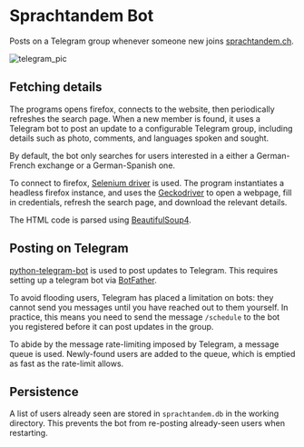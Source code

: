 # Sprachtandem Bot

Posts on a Telegram group whenever someone new joins [sprachtandem.ch](https://sprachthandem.ch).

![telegram_pic](https://i.imgur.com/pI9XyAD.png)

## Fetching details

The programs opens firefox, connects to the website, then periodically refreshes
the search page. When a new member is found, it uses a Telegram bot to post
an update to a configurable Telegram group, including details such as photo,
comments, and languages spoken and sought.

By default, the bot only searches for users interested in a either a
German-French exchange or a German-Spanish one.

To connect to firefox, [Selenium driver](https://www.selenium.dev/) is used.
The program instantiates a headless firefox instance, and uses the [Geckodriver](https://github.com/mozilla/geckodriver)
to open a webpage, fill in credentials, refresh the search page, and download
the relevant details.

The HTML code is parsed using [BeautifulSoup4](https://pypi.org/project/beautifulsoup4/).

## Posting on Telegram

[python-telegram-bot](https://github.com/python-telegram-bot/python-telegram-bot)
is used to post updates to Telegram. This requires setting up a telegram bot
via [BotFather](https://telegram.me/BotFather).

To avoid flooding users, Telegram has placed a limitation on bots: 
they cannot send you messages until you have reached out to them yourself. In 
practice, this means you need to send the message `/schedule` to the bot you
registered before it can post updates in the group.

To abide by the message rate-limiting imposed by Telegram, a message queue
is used. Newly-found users are added to the queue, which is emptied as fast
as the rate-limit allows.

## Persistence

A list of users already seen are stored in `sprachtandem.db` in the working
directory. This prevents the bot from re-posting already-seen users when
restarting.
